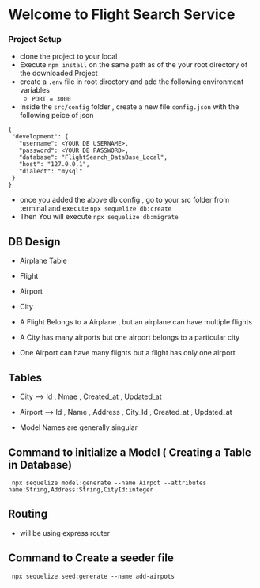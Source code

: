 # Welcome to Flight Search Service

### Project Setup

- clone the project to your local
- Execute `npm install` on the same path as of the your root directory of the downloaded Project
- create a `.env` file in root directory and add the following environment variables
    - `PORT = 3000`
- Inside the `src/config` folder , create a new file `config.json` with the following peice of json

 ```
{
  "development": {
    "username": <YOUR DB USERNAME>,
    "password": <YOUR DB PASSWORD>,
    "database": "FlightSearch_DataBase_Local",
    "host": "127.0.0.1",
    "dialect": "mysql"
  }
}

 ``` 



 - once you added the above db config , go to your src folder from terminal and execute `npx sequelize db:create`
 - Then You will execute `npx sequelize db:migrate`


## DB Design
- Airplane Table
- Flight 
- Airport
- City

- A Flight Belongs to a Airplane , but an airplane can have multiple flights
- A City has many airports but one airport belongs to a particular city
- One Airport can have many flights but a flight has only one airport


## Tables
- City --> Id , Nmae , Created_at , Updated_at
- Airport --> Id , Name , Address , City_Id , Created_at , Updated_at


- Model Names are generally singular
## Command to initialize a Model ( Creating a Table in Database)
```
 npx sequelize model:generate --name Airpot --attributes name:String,Address:String,CityId:integer
```

## Routing
- will be using express router



## Command to Create a seeder file 
```
 npx sequelize seed:generate --name add-airpots
```

